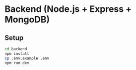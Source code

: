 # Backend (Node.js + Express + MongoDB)

## Setup
```bash
cd backend
npm install
cp .env.example .env
npm run dev
